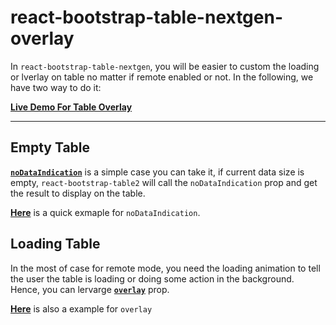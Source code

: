 # react-bootstrap-table-nextgen-overlay

In `react-bootstrap-table-nextgen`, you will be easier to custom the loading or lverlay on table no matter if remote enabled or not. In the following, we have two way to do it:

**[Live Demo For Table Overlay](https://terrencemiao.github.io/react-bootstrap-table-nextgen/storybook-static/?path=/docs/table-overlay--docs)**

-----

## Empty Table
[**`noDataIndication`**](https://react-bootstrap-table.github.io/react-bootstrap-table2/docs/table-props.html#nodataindication-function) is a simple case you can take it, if current data size is empty, `react-bootstrap-table2` will call the `noDataIndication` prop and get the result to display on the table.

[**Here**](https://react-bootstrap-table.github.io/react-bootstrap-table2/storybook/index.html?selectedKind=EmptyTableOverlay) is a quick exmaple for `noDataIndication`.

## Loading Table
In the most of case for remote mode, you need the loading animation to tell the user the table is loading or doing some action in the background. Hence, you can lervarge [**`overlay`**](https://react-bootstrap-table.github.io/react-bootstrap-table2/docs/table-props.html#overlay-function) prop.

[**Here**](https://react-bootstrap-table.github.io/react-bootstrap-table2/storybook/index.html?selectedKind=EmptyTableOverlay) is also a example for `overlay`